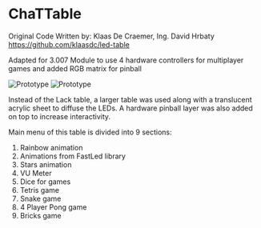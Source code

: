 ChaTTable
=======

Original Code Written by: Klaas De Craemer, Ing. David Hrbaty https://github.com/klaasdc/led-table

Adapted for 3.007 Module to use 4 hardware controllers for multiplayer games and added RGB matrix for pinball

![Prototype](https://i.imgur.com/gB3OixB.jpg)
![Prototype](https://i.imgur.com/HfQfxvB.jpg)

Instead of the Lack table, a larger table was used along with a translucent acrylic sheet to diffuse the LEDs. A hardware pinball layer was also added on top to increase interactivity.

Main menu of this table is divided into 9 sections:
1. Rainbow animation
2. Animations from FastLed library
3. Stars animation
4. VU Meter
5. Dice for games
6. Tetris game
7. Snake game
8. 4 Player Pong game
9. Bricks game

